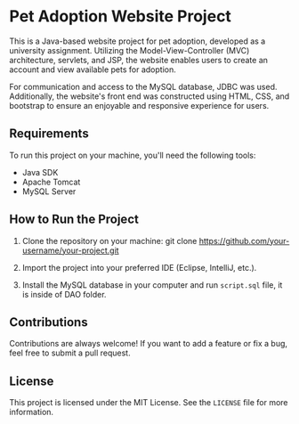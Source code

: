 # Pet Adoption Website Project

This is a Java-based website project for pet adoption, developed as a university assignment. Utilizing the Model-View-Controller (MVC) architecture, servlets, and JSP, the website enables users to create an account and view available pets for adoption.

For communication and access to the MySQL database, JDBC was used. Additionally, the website's front end was constructed using HTML, CSS, and bootstrap to ensure an enjoyable and responsive experience for users.

## Requirements

To run this project on your machine, you'll need the following tools:

- Java SDK
- Apache Tomcat
- MySQL Server

## How to Run the Project

1. Clone the repository on your machine:
git clone https://github.com/your-username/your-project.git

2. Import the project into your preferred IDE (Eclipse, IntelliJ, etc.).

3. Install the MySQL database in your computer and run `script.sql` file, it is inside of DAO folder.

## Contributions

Contributions are always welcome! If you want to add a feature or fix a bug, feel free to submit a pull request.

## License

This project is licensed under the MIT License. See the `LICENSE` file for more information.

